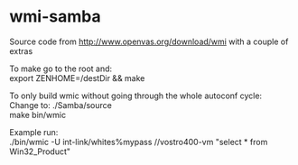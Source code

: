 # wmi-samba
Source code from http://www.openvas.org/download/wmi with a couple of extras
  
To make go to the root and:  
  export ZENHOME=/destDir && make  
  
To only build wmic without going through the whole autoconf cycle:  
Change to: ./Samba/source  
make bin/wmic  
  
Example run:  
./bin/wmic -U int-link/whites%mypass //vostro400-vm "select * from Win32_Product"  
